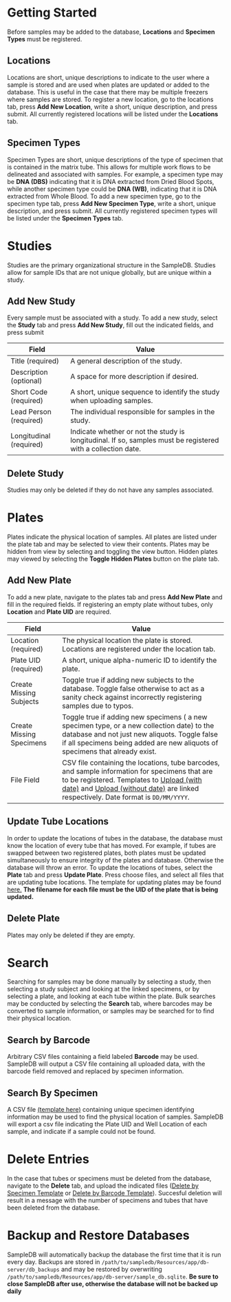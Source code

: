 # Getting Started
Before samples may be added to the database, **Locations** and **Specimen Types** must be registered.

## Locations
Locations are short, unique descriptions to indicate to the user where a sample is stored and are used when plates are updated or added to the database. This is useful in the case that there may be multiple freezers where samples are stored. To register a new location, go to the locations tab, press **Add New Location**, write a short, unique description, and press submit. All currently registered locations will be listed under the **Locations** tab.

## Specimen Types
Specimen Types are short, unique descriptions of the type of specimen that is contained in the matrix tube. This allows for multiple work flows to be delineated and associated with samples. For example, a specimen type may be **DNA (DBS)** indicating that it is DNA extracted from Dried Blood Spots, while another specimen type could be **DNA (WB)**, indicating that it is DNA extracted from Whole Blood. To add a new specimen type, go to the specimen type tab, press **Add New Specimen Type**, write a short, unique description, and press submit. All currently registered specimen types will be listed under the **Specimen Types** tab.

# Studies
Studies are the primary organizational structure in the SampleDB. Studies allow for sample IDs that are not unique globally, but are unique within a study.
## Add New Study
Every sample must be associated with a study. To add a new study, select the **Study** tab and press **Add New Study**, fill out the indicated fields, and press submit

|Field|Value|
|-|-|
|Title (required)| A general description of the study.
|Description (optional)| A space for more description if desired.
|Short Code (required)| A short, unique sequence to identify the study when uploading samples.
|Lead Person (required)| The individual responsible for samples in the study.
|Longitudinal (required)| Indicate whether or not the study is longitudinal. If so, samples must be registered with a collection date.

## Delete Study
Studies may only be deleted if they do not have any samples associated.

# Plates
Plates indicate the physical location of samples. All plates are listed under the plate tab and may be selected to view their contents. Plates may be hidden from view by selecting and toggling the view button. Hidden plates may viewed by selecting the **Toggle Hidden Plates** button on the plate tab.

## Add New Plate
To add a new plate, navigate to the plates tab and press **Add New Plate** and fill in the required fields. If registering an empty plate without tubes, only **Location** and **Plate UID** are required.

|Field|Value|
|-|-|
|Location (required)| The physical location the plate is stored. Locations are registered under the location tab.|
|Plate UID (required)| A short, unique alpha-numeric ID to identify the plate.
|Create Missing Subjects| Toggle true if adding new subjects to the database. Toggle false otherwise to act as a sanity check against incorrectly registering samples due to typos.
|Create Missing Specimens| Toggle true if adding new specimens ( a new specimen type, or a new collection date) to the database and not just new aliquots. Toggle false if all specimens being added are new aliquots of specimens that already exist.
|File Field| CSV file containing the locations, tube barcodes, and sample information for specimens that are to be registered. Templates to [Upload (with date)](https://github.com/Greenhouse-Lab/sample_db/blob/master/templates/plate_upload_template_with_date.csv) and [Upload (without date)](https://github.com/Greenhouse-Lab/sample_db/blob/master/templates/plate_upload_template_without_date.csv) are linked respectively. Date format is `DD/MM/YYYY`.

## Update Tube Locations
In order to update the locations of tubes in the database, the database must know the location of every tube that has moved. For example, if tubes are swapped between two registered plates, both plates must be updated simultaneously to ensure integrity of the plates and database. Otherwise the database will throw an error. To update the locations of tubes, select the **Plate** tab and press **Update Plate**. Press choose files, and select all files that are updating tube locations. The template for updating plates may be found [here.](https://github.com/Greenhouse-Lab/sample_db/blob/master/templates/plate_update_template.csv) **The filename for each file must be the UID of the plate that is being updated.**

## Delete Plate
Plates may only be deleted if they are empty.

# Search
Searching for samples may be done manually by selecting a study, then selecting a study subject and looking at the linked specimens, or by selecting a plate, and looking at each tube within the plate. Bulk searches may be conducted by selecting the **Search** tab, where barcodes may be converted to sample information, or samples may be searched for to find their physical location.

## Search by Barcode
Arbitrary CSV files containing a field labeled **Barcode** may be used. SampleDB will output a CSV file containing all uploaded data, with the barcode field removed and replaced by specimen information.

## Search By Specimen
A CSV file [(template here)](https://github.com/Greenhouse-Lab/sample_db/blob/master/templates/specimen_search_template.csv) containing unique specimen identifying information may be used to find the physical location of samples. SampleDB will export a csv file indicating the Plate UID and Well Location of each sample, and indicate if a sample could not be found.

# Delete Entries
In the case that tubes or specimens must be deleted from the database, navigate to the **Delete** tab, and upload the indicated files ([Delete by Specimen Template](https://github.com/Greenhouse-Lab/sample_db/blob/master/templates/delete_specimen_template.csv) or [Delete by Barcode Template](https://github.com/Greenhouse-Lab/sample_db/blob/master/templates/delete_barcode_template.csv)). Succesful deletion will result in a message with the number of specimens and tubes that have been deleted from the database.

# Backup and Restore Databases
SampleDB will automatically backup the database the first time that it is run every day. Backups are stored in `/path/to/sampledb/Resources/app/db-server/db_backups` and may be restored by overwriting `/path/to/sampledb/Resources/app/db-server/sample_db.sqlite`. **Be sure to close SampleDB after use, otherwise the database will not be backed up daily**